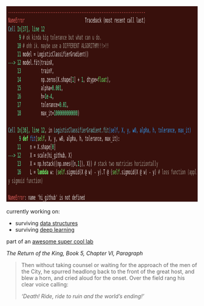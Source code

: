 <img width="1068" height="514" alt="landingimg1" src="https://github.com/nickvpn/nickvpn/blob/main/landingimg1.png" />

currently working on:

- surviving [data structures](https://cs.fit.edu/~pkc/classes/ds/)
- surviving [deep learning](https://github.com/rtwhite1546/Fall-2025-Deep-Learning)

part of an [awesome super cool lab](https://research.fit.edu/nets/)

*The Return of the King, Book 5, Chapter VI, Paragraph*
> Then without taking counsel or waiting for the approach of the men of the City, he spurred headlong back to the front of the great host, and blew a horn, and cried aloud for the onset. Over the field rang his clear voice calling: 
>
> *‘Death! Ride, ride to ruin and the world’s ending!’*

  
<!--
**nickvpn/nickvpn** is a ✨ _special_ ✨ repository because its `README.md` (this file) appears on your GitHub profile.

Here are some ideas to get you started:

- 🔭 I’m currently working on ...
- 🌱 I’m currently learning ...
- 👯 I’m looking to collaborate on ...
- 🤔 I’m looking for help with ...
- 💬 Ask me about ...
- 📫 How to reach me: ...
- 😄 Pronouns: ...
- ⚡ Fun fact: ...
-->
